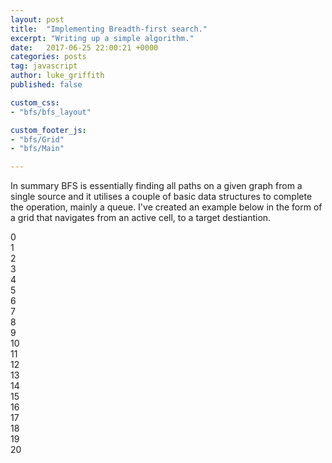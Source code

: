 ```yaml
---
layout: post
title:  "Implementing Breadth-first search."
excerpt: "Writing up a simple algorithm."
date:   2017-06-25 22:00:21 +0000
categories: posts
tag: javascript
author: luke_griffith
published: false

custom_css:
- "bfs/bfs_layout"

custom_footer_js:
- "bfs/Grid"
- "bfs/Main"

---
```


In summary BFS is essentially finding all paths on a given graph from a single source and it utilises a couple of basic data structures to complete the operation, mainly a queue. I've created an example below in the form of a grid that navigates from an active cell, to a target destiantion.



<section id="grid">

<article class="cell active" id="0">
0
</article>
<article class="cell" id="1">
1
</article>
<article class="cell" id="2">
2
</article>
<article class="cell" id="3">
3
</article>
<article class="cell dead" id="4">
4
</article>
<article class="cell" id="5">
5
</article>
<article class="cell" id="6">
6
</article>
<article class="cell dead" id="7">
7
</article>
<article class="cell" id="8">
8
</article>
<article class="cell" id="9">
9
</article>
<article class="cell" id="10">
10
</article>
<article class="cell" id="11">
11
</article>
<article class="cell" id="12">
12
</article>
<article class="cell" id="13">
13
</article>
<article class="cell" id="14">
14
</article>
<article class="cell dead" id="15">
15
</article>
<article class="cell" id="16">
16
</article>
<article class="cell dead" id="17">
17
</article>
<article class="cell" id="18">
18
</article>
<article class="cell" id="19">
19
</article>
<article class="cell" id="20">
20
</article>

</section>
